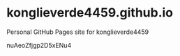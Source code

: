 # konglieverde4459.github.io
Personal GitHub Pages site for konglieverde4459




































































nuAeoZfjgp2D5xENu4
